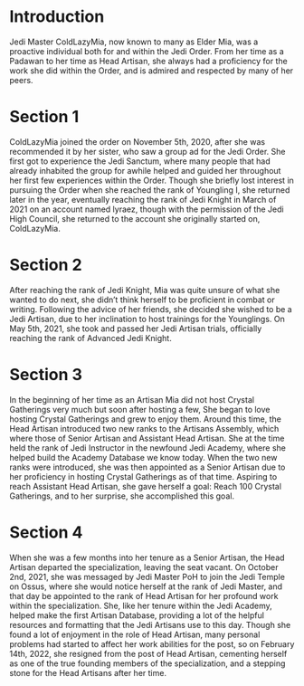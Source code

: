 # Introduction

Jedi Master ColdLazyMia, now known to many as Elder Mia, was a proactive individual both for and within the Jedi Order.
From her time as a Padawan to her time as Head Artisan, she always had a proficiency for the work she did within the Order, and is admired and respected by many of her peers.

# Section 1

ColdLazyMia joined the order on November 5th, 2020, after she was recommended it by her sister, who saw a group ad for the Jedi Order.
She first got to experience the Jedi Sanctum, where many people that had already inhabited the group for awhile helped and guided her throughout her first few experiences within the Order.
Though she briefly lost interest in pursuing the Order when she reached the rank of Youngling I, she returned later in the year, eventually reaching the rank of Jedi Knight in March of 2021 on an account named lyraez, though with the permission of the Jedi High Council, she returned to the account she originally started on, ColdLazyMia.

# Section 2

After reaching the rank of Jedi Knight, Mia was quite unsure of what she wanted to do next, she didn’t think herself to be proficient in combat or writing.
Following the advice of her friends, she decided she wished to be a Jedi Artisan, due to her inclination to host trainings for the Younglings.
On May 5th, 2021, she took and passed her Jedi Artisan trials, officially reaching the rank of Advanced Jedi Knight.

# Section 3

In the beginning of her time as an Artisan Mia did not host Crystal Gatherings very much but soon after hosting a few, She began to love hosting Crystal Gatherings and grew to enjoy them.
Around this time, the Head Artisan introduced two new ranks to the Artisans Assembly, which where those of Senior Artisan and Assistant Head Artisan.
She at the time held the rank of Jedi Instructor in the newfound Jedi Academy, where she helped build the Academy Database we know today.
When the two new ranks were introduced, she was then appointed as a Senior Artisan due to her proficiency in hosting Crystal Gatherings as of that time.
Aspiring to reach Assistant Head Artisan, she gave herself a goal: Reach 100 Crystal Gatherings, and to her surprise, she accomplished this goal.

# Section 4

When she was a few months into her tenure as a Senior Artisan, the Head Artisan departed the specialization, leaving the seat vacant.
On October 2nd, 2021, she was messaged by Jedi Master PoH to join the Jedi Temple on Ossus, where she would notice herself at the rank of Jedi Master, and that day be appointed to the rank of Head Artisan for her profound work within the specialization.
She, like her tenure within the Jedi Academy, helped make the first Artisan Database, providing a lot of the helpful resources and formatting that the Jedi Artisans use to this day.
Though she found a lot of enjoyment in the role of Head Artisan, many personal problems had started to affect her work abilities for the post, so on February 14th, 2022, she resigned from the post of Head Artisan, cementing herself as one of the true founding members of the specialization, and a stepping stone for the Head Artisans after her time.
